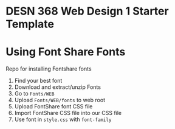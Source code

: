 # DESN 368 Web Design 1 Starter Template

# Using Font Share Fonts

Repo for installing Fontshare fonts

1. Find your best font
2. Download and extract/unzip Fonts
3. Go to `Fonts/WEB`
4. Upload `Fonts/WEB/fonts` to web root
5. Upload FontShare font CSS file
6. Import FontShare CSS file into our CSS file
7. Use font in `style.css` with `font-family`